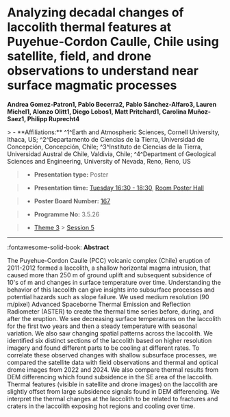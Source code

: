 # Analyzing decadal changes of laccolith thermal features at Puyehue-Cordon Caulle, Chile using satellite, field, and drone observations to understand near surface magmatic processes

**Andrea Gomez-Patron1, Pablo Becerra2, Pablo Sánchez-Alfaro3, Lauren Michel1, Alonzo Olitt1, Diego Lobos1, Matt Pritchard1, Carolina Muñoz-Saez1, Philipp Ruprecht4**

<!-- more -->> - **Affiliations:** ^1^Earth and Atmospheric Sciences, Cornell University, Ithaca, US; ^2^Departamento de Ciencias de la Tierra, Universidad de Concepción, Concepción, Chile; ^3^Instituto de Ciencias de la Tierra, Universidad Austral de Chile, Valdivia, Chile; ^4^Department of Geological Sciences and Engineering, University of Nevada, Reno, Reno, US

> - **Presentation type:** Poster

> - **Presentation time:** [Tuesday 16:30 - 18:30](../sessions_comparison.md#__tabbed_2_6), [Room Poster Hall](../maps_venue.md#__tabbed_1_1)

> - **Poster Board Number:** [167](../map_poster_boards.md#tuesday)

> - **Programme No:** 3.5.26

> - [Theme 3](../theme3.md) > [Session 5](../sessions/session-3-5.md)

--- 

:fontawesome-solid-book: **Abstract**

The Puyehue-Cordon Caulle (PCC) volcanic complex (Chile) eruption of 2011-2012 formed a laccolith, a shallow horizontal magma intrusion, that caused more than 250 m of ground uplift and subsequent subsidence of 10's of m and changes in surface temperature over time. Understanding the behavior of this laccolith can give insights into subsurface processes and potential hazards such as slope failure. We used medium resolution (90 m/pixel) Advanced Spaceborne Thermal Emission and Reflection Radiometer (ASTER) to create the thermal time series before, during, and after the eruption. We see decreasing surface temperatures on the laccolith for the first two years and then a steady temperature with seasonal variation. We also saw changing spatial patterns across the laccolith. We identified six distinct sections of the laccolith based on higher resolution imagery and found different parts to be cooling at different rates. To correlate these observed changes with shallow subsurface processes, we compared the satellite data with field observations and thermal and optical drome images from 2022 and 2024. We also compare thermal results from DEM differencing which found subsidence in the SE area of the laccolith. Thermal features (visible in satellite and drone images) on the laccolith are slightly offset from large subsidence signals found in DEM differencing. We interpret the thermal changes at the laccolith to be related to fractures and craters in the laccolith exposing hot regions and cooling over time. 

